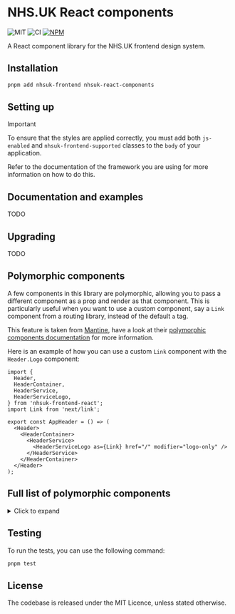 # NHS.UK React components

![MIT](https://img.shields.io/badge/License-MIT-green?style=flat-square)
![CI](https://img.shields.io/github/actions/workflow/status/NHSDigital/nhsuk-react-components/build-test.yml?style=flat-square&label=Build%20and%20test)
<a href="https://www.npmjs.com/package/nhsuk-react-components">
![NPM](https://img.shields.io/npm/v/nhsuk-react-components?style=flat-square&label=Version)
</a>

A React component library for the NHS.UK frontend design system.

## Installation

```bash
pnpm add nhsuk-frontend nhsuk-react-components
```

## Setting up

> [!IMPORTANT]
> To ensure that the styles are applied correctly, you must add both `js-enabled` and `nhsuk-frontend-supported` classes to the `body` of your application.

Refer to the documentation of the framework you are using for more information on how to do this.

## Documentation and examples

TODO

## Upgrading

TODO

## Polymorphic components

A few components in this library are polymorphic, allowing you to pass a different component as a prop and render as that component. This is particularly useful when you want to use a custom component, say a `Link` component from a routing library, instead of the default `a` tag.

This feature is taken from [Mantine](https://github.com/mantinedev/mantine), have a look at their [polymorphic components documentation](https://mantine.dev/guides/polymorphic/) for more information.

Here is an example of how you can use a custom `Link` component with the `Header.Logo` component:

```tsx
import {
  Header,
  HeaderContainer,
  HeaderService,
  HeaderServiceLogo,
} from 'nhsuk-frontend-react';
import Link from 'next/link';

export const AppHeader = () => (
  <Header>
    <HeaderContainer>
      <HeaderService>
        <HeaderServiceLogo as={Link} href="/" modifier="logo-only" />
      </HeaderService>
    </HeaderContainer>
  </Header>
);
```

## Full list of polymorphic components

<details>
<summary>Click to expand</summary>

- `ActionLink`
- `BackLink`
- `Breadcrumb.BackLink`
- `Breadcrumb.ListItem`
- `Button`
- `Card.Image`
- `Card.Link`
- `ContentList.ListItem`
- `DoDontList.Label`
- `ErrorSummary.ListItem`
- `Fieldset.Legend`
- `Figure.Image`
- `Footer.ListItem`
- `Header.Logo`
- `Header.NavItem`
- `Header.TransactionLink`
- `Heading`
- `Link`
- `Pagination.Item`
- `SummaryList.Row.ActionLink`
- `Tabs.Title`
- `TaskList.Item.NameAndHint`
- `VisuallyHidden`
- `WarningCallout.Label`

</details>

## Testing

To run the tests, you can use the following command:

```bash
pnpm test
```

## License

The codebase is released under the MIT Licence, unless stated otherwise.
